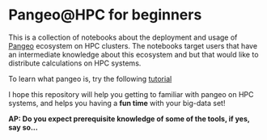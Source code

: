 # Pangeo@HPC for beginners

This is a collection of notebooks about the deployment and usage of [Pangeo](http://pangeo-data.org) ecosystem on HPC clusters.
The notebooks target users that have an intermediate knowledge about this ecosystem and but that would like to distribute calculations on HPC systems. 

To learn what pangeo is, try the following [tutorial](https://github.com/pangeo-data/pangeo-tutorial)

I hope this repository will help you getting to familiar with pangeo on HPC systems, and helps you having a **fun time** with your big-data set!

**AP: Do you expect prerequisite knowledge of some of the tools, if yes, say so...**
